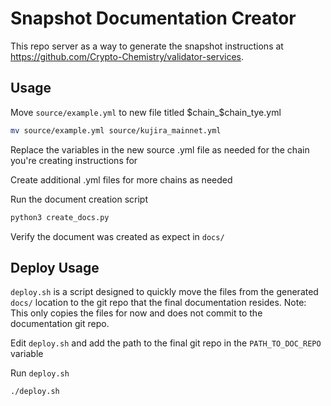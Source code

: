 # Snapshot Documentation Creator

This repo server as a way to generate the snapshot instructions at https://github.com/Crypto-Chemistry/validator-services.

## Usage

Move `source/example.yml` to new file titled $chain_$chain_tye.yml

```bash
mv source/example.yml source/kujira_mainnet.yml
```

Replace the variables in the new source .yml file as needed for the chain you're creating instructions for

Create additional .yml files for more chains as needed

Run the document creation script

```bash
python3 create_docs.py
```
Verify the document was created as expect in `docs/`

## Deploy Usage

`deploy.sh` is a script designed to quickly move the files from the generated `docs/` location to the git repo that the final documentation resides.
Note: This only copies the files for now and does not commit to the documentation git repo.

Edit `deploy.sh` and add the path to the final git repo in the `PATH_TO_DOC_REPO` variable

Run `deploy.sh`

```bash
./deploy.sh
```